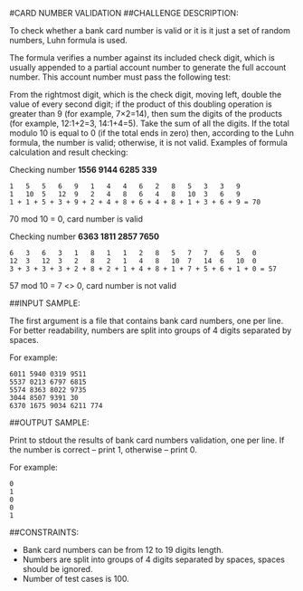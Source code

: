 #CARD NUMBER VALIDATION
##CHALLENGE DESCRIPTION:

To check whether a bank card number is valid or it is it just a set of random numbers, Luhn formula is used.

The formula verifies a number against its included check digit, which is usually appended to a partial account number to generate the full account number. This account number must pass the following test:

From the rightmost digit, which is the check digit, moving left, double the value of every second digit; if the product of this doubling operation is greater than 9 (for example, 7×2=14), then sum the digits of the products (for example, 12:1+2=3, 14:1+4=5).
Take the sum of all the digits.
If the total modulo 10 is equal to 0 (if the total ends in zero) then, according to the Luhn formula, the number is valid; otherwise, it is not valid.
Examples of formula calculation and result checking:

Checking number **1556 9144 6285 339**

    1   5   5   6   9   1   4   4   6   2   8   5   3   3   9
    1   10  5   12  9   2   4   8   6   4   8   10  3   6   9
    1 + 1 + 5 + 3 + 9 + 2 + 4 + 8 + 6 + 4 + 8 + 1 + 3 + 6 + 9 = 70

70 mod 10 = 0, card number is valid

Checking number **6363 1811 2857 7650**

    6   3   6   3   1   8   1   1   2   8   5   7   7   6   5   0
    12  3   12  3   2   8   2   1   4   8   10  7   14  6   10  0
    3 + 3 + 3 + 3 + 2 + 8 + 2 + 1 + 4 + 8 + 1 + 7 + 5 + 6 + 1 + 0 = 57

57 mod 10 = 7 <> 0, card number is not valid

##INPUT SAMPLE:

The first argument is a file that contains bank card numbers, one per line. For better readability, numbers are split into groups of 4 digits separated by spaces.

For example:


    6011 5940 0319 9511
    5537 0213 6797 6815
    5574 8363 8022 9735
    3044 8507 9391 30
    6370 1675 9034 6211 774

##OUTPUT SAMPLE:

Print to stdout the results of bank card numbers validation, one per line. If the number is correct – print 1, otherwise – print 0.

For example:


    0
    1
    0
    0
    1

##CONSTRAINTS:

* Bank card numbers can be from 12 to 19 digits length.
* Numbers are split into groups of 4 digits separated by spaces, spaces should be ignored.
* Number of test cases is 100.
